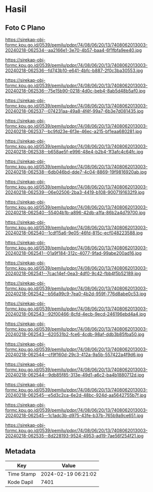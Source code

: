 # Hasil

## Foto C Plano

https://sirekap-obj-formc.kpu.go.id/0539/pemilu/pdpr/74/08/06/20/13/7408062013003-20240218-062534--aa2166e1-3e70-4b57-baa4-6f1fbfa9ee40.jpg

https://sirekap-obj-formc.kpu.go.id/0539/pemilu/pdpr/74/08/06/20/13/7408062013003-20240218-062536--fd743b10-e641-4bfc-b887-2f0c3ba30553.jpg

https://sirekap-obj-formc.kpu.go.id/0539/pemilu/pdpr/74/08/06/20/13/7408062013003-20240218-062536--75e15b90-0218-4d0c-beb4-8ab5d48b5af0.jpg

https://sirekap-obj-formc.kpu.go.id/0539/pemilu/pdpr/74/08/06/20/13/7408062013003-20240218-062537--074231aa-49a8-4f4f-99a7-6b3e7d081435.jpg

https://sirekap-obj-formc.kpu.go.id/0539/pemilu/pdpr/74/08/06/20/13/7408062013003-20240218-062537--bc9fd23e-6f3e-46ec-a215-bf1eaa680281.jpg

https://sirekap-obj-formc.kpu.go.id/0539/pemilu/pdpr/74/08/06/20/13/7408062013003-20240218-062538--b658ae5f-e996-48e4-b2b4-1f3afc4c64fc.jpg

https://sirekap-obj-formc.kpu.go.id/0539/pemilu/pdpr/74/08/06/20/13/7408062013003-20240218-062538--6db046bd-dde7-4c04-8869-19f9816920ab.jpg

https://sirekap-obj-formc.kpu.go.id/0539/pemilu/pdpr/74/08/06/20/13/7408062013003-20240218-062539--06e02506-2ba3-4419-b108-9007191632f9.jpg

https://sirekap-obj-formc.kpu.go.id/0539/pemilu/pdpr/74/08/06/20/13/7408062013003-20240218-062540--55404b1b-a896-42db-a1fa-86b2a4d79700.jpg

https://sirekap-obj-formc.kpu.go.id/0539/pemilu/pdpr/74/08/06/20/13/7408062013003-20240218-062540--1cdf15a6-9e05-46fd-815c-ecf048223588.jpg

https://sirekap-obj-formc.kpu.go.id/0539/pemilu/pdpr/74/08/06/20/13/7408062013003-20240218-062541--01a9f184-312c-4077-9fad-99abe200ad16.jpg

https://sirekap-obj-formc.kpu.go.id/0539/pemilu/pdpr/74/08/06/20/13/7408062013003-20240218-062541--7cac14ef-0ea3-4df0-9c42-fbb4f5b52189.jpg

https://sirekap-obj-formc.kpu.go.id/0539/pemilu/pdpr/74/08/06/20/13/7408062013003-20240218-062542--b56a99c9-7ea0-4b2d-959f-776d8abe0c53.jpg

https://sirekap-obj-formc.kpu.go.id/0539/pemilu/pdpr/74/08/06/20/13/7408062013003-20240218-062543--92f00466-8cfd-4ecb-9ecd-246196ebd4a4.jpg

https://sirekap-obj-formc.kpu.go.id/0539/pemilu/pdpr/74/08/06/20/13/7408062013003-20240218-062543--620531b2-fce6-4cdb-98af-ddb3b85fba50.jpg

https://sirekap-obj-formc.kpu.go.id/0539/pemilu/pdpr/74/08/06/20/13/7408062013003-20240218-062544--cf9f160d-29c3-412a-9a5b-557422a4f9d6.jpg

https://sirekap-obj-formc.kpu.go.id/0539/pemilu/pdpr/74/08/06/20/13/7408062013003-20240218-062544--9db85f85-313e-49d1-a6c2-ba4b1880712d.jpg

https://sirekap-obj-formc.kpu.go.id/0539/pemilu/pdpr/74/08/06/20/13/7408062013003-20240218-062545--e5d3c2ca-6e2d-48bc-924d-aa5642755b7f.jpg

https://sirekap-obj-formc.kpu.go.id/0539/pemilu/pdpr/74/08/06/20/13/7408062013003-20240218-062545--1c1adc3b-d975-43fe-b37b-765b9a9ce651.jpg

https://sirekap-obj-formc.kpu.go.id/0539/pemilu/pdpr/74/08/06/20/13/7408062013003-20240218-062535--8d228193-9524-4953-ad19-7ae56f254f21.jpg


## Metadata

| Key        | Value               |
| ---------- | ------------------- |
| Time Stamp | 2024-02-19 06:21:02 |
| Kode Dapil | 7401                |



